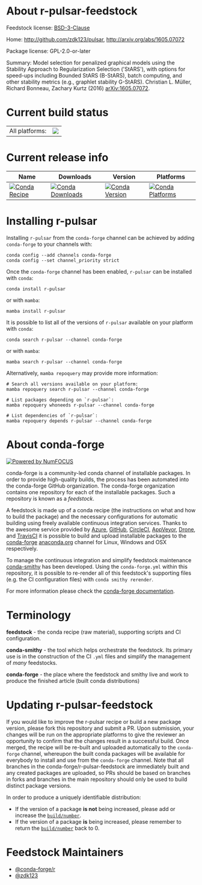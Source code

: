 About r-pulsar-feedstock
========================

Feedstock license: [BSD-3-Clause](https://github.com/conda-forge/r-pulsar-feedstock/blob/main/LICENSE.txt)

Home: http://github.com/zdk123/pulsar, http://arxiv.org/abs/1605.07072

Package license: GPL-2.0-or-later

Summary: Model selection for penalized graphical models using the Stability Approach to Regularization Selection ('StARS'), with options for speed-ups including Bounded StARS (B-StARS), batch computing, and other stability metrics (e.g., graphlet stability G-StARS). Christian L. Müller, Richard Bonneau, Zachary Kurtz (2016) <arXiv:1605.07072>.

Current build status
====================


<table><tr><td>All platforms:</td>
    <td>
      <a href="https://dev.azure.com/conda-forge/feedstock-builds/_build/latest?definitionId=7573&branchName=main">
        <img src="https://dev.azure.com/conda-forge/feedstock-builds/_apis/build/status/r-pulsar-feedstock?branchName=main">
      </a>
    </td>
  </tr>
</table>

Current release info
====================

| Name | Downloads | Version | Platforms |
| --- | --- | --- | --- |
| [![Conda Recipe](https://img.shields.io/badge/recipe-r--pulsar-green.svg)](https://anaconda.org/conda-forge/r-pulsar) | [![Conda Downloads](https://img.shields.io/conda/dn/conda-forge/r-pulsar.svg)](https://anaconda.org/conda-forge/r-pulsar) | [![Conda Version](https://img.shields.io/conda/vn/conda-forge/r-pulsar.svg)](https://anaconda.org/conda-forge/r-pulsar) | [![Conda Platforms](https://img.shields.io/conda/pn/conda-forge/r-pulsar.svg)](https://anaconda.org/conda-forge/r-pulsar) |

Installing r-pulsar
===================

Installing `r-pulsar` from the `conda-forge` channel can be achieved by adding `conda-forge` to your channels with:

```
conda config --add channels conda-forge
conda config --set channel_priority strict
```

Once the `conda-forge` channel has been enabled, `r-pulsar` can be installed with `conda`:

```
conda install r-pulsar
```

or with `mamba`:

```
mamba install r-pulsar
```

It is possible to list all of the versions of `r-pulsar` available on your platform with `conda`:

```
conda search r-pulsar --channel conda-forge
```

or with `mamba`:

```
mamba search r-pulsar --channel conda-forge
```

Alternatively, `mamba repoquery` may provide more information:

```
# Search all versions available on your platform:
mamba repoquery search r-pulsar --channel conda-forge

# List packages depending on `r-pulsar`:
mamba repoquery whoneeds r-pulsar --channel conda-forge

# List dependencies of `r-pulsar`:
mamba repoquery depends r-pulsar --channel conda-forge
```


About conda-forge
=================

[![Powered by
NumFOCUS](https://img.shields.io/badge/powered%20by-NumFOCUS-orange.svg?style=flat&colorA=E1523D&colorB=007D8A)](https://numfocus.org)

conda-forge is a community-led conda channel of installable packages.
In order to provide high-quality builds, the process has been automated into the
conda-forge GitHub organization. The conda-forge organization contains one repository
for each of the installable packages. Such a repository is known as a *feedstock*.

A feedstock is made up of a conda recipe (the instructions on what and how to build
the package) and the necessary configurations for automatic building using freely
available continuous integration services. Thanks to the awesome service provided by
[Azure](https://azure.microsoft.com/en-us/services/devops/), [GitHub](https://github.com/),
[CircleCI](https://circleci.com/), [AppVeyor](https://www.appveyor.com/),
[Drone](https://cloud.drone.io/welcome), and [TravisCI](https://travis-ci.com/)
it is possible to build and upload installable packages to the
[conda-forge](https://anaconda.org/conda-forge) [anaconda.org](https://anaconda.org/)
channel for Linux, Windows and OSX respectively.

To manage the continuous integration and simplify feedstock maintenance
[conda-smithy](https://github.com/conda-forge/conda-smithy) has been developed.
Using the ``conda-forge.yml`` within this repository, it is possible to re-render all of
this feedstock's supporting files (e.g. the CI configuration files) with ``conda smithy rerender``.

For more information please check the [conda-forge documentation](https://conda-forge.org/docs/).

Terminology
===========

**feedstock** - the conda recipe (raw material), supporting scripts and CI configuration.

**conda-smithy** - the tool which helps orchestrate the feedstock.
                   Its primary use is in the construction of the CI ``.yml`` files
                   and simplify the management of *many* feedstocks.

**conda-forge** - the place where the feedstock and smithy live and work to
                  produce the finished article (built conda distributions)


Updating r-pulsar-feedstock
===========================

If you would like to improve the r-pulsar recipe or build a new
package version, please fork this repository and submit a PR. Upon submission,
your changes will be run on the appropriate platforms to give the reviewer an
opportunity to confirm that the changes result in a successful build. Once
merged, the recipe will be re-built and uploaded automatically to the
`conda-forge` channel, whereupon the built conda packages will be available for
everybody to install and use from the `conda-forge` channel.
Note that all branches in the conda-forge/r-pulsar-feedstock are
immediately built and any created packages are uploaded, so PRs should be based
on branches in forks and branches in the main repository should only be used to
build distinct package versions.

In order to produce a uniquely identifiable distribution:
 * If the version of a package **is not** being increased, please add or increase
   the [``build/number``](https://docs.conda.io/projects/conda-build/en/latest/resources/define-metadata.html#build-number-and-string).
 * If the version of a package **is** being increased, please remember to return
   the [``build/number``](https://docs.conda.io/projects/conda-build/en/latest/resources/define-metadata.html#build-number-and-string)
   back to 0.

Feedstock Maintainers
=====================

* [@conda-forge/r](https://github.com/orgs/conda-forge/teams/r/)
* [@zdk123](https://github.com/zdk123/)

